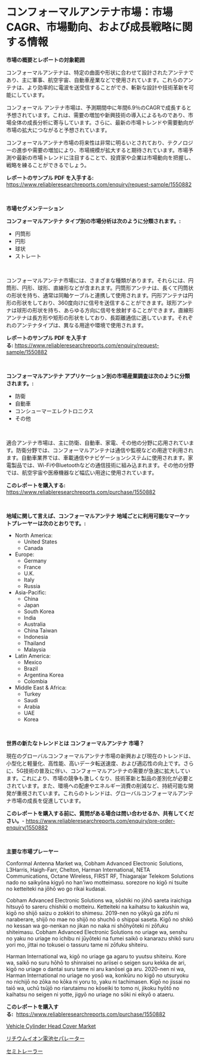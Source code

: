 <p><h1>コンフォーマルアンテナ市場：市場CAGR、市場動向、および成長戦略に関する情報</h1></p><p><strong>市場の概要とレポートの対象範囲</strong></p>
<p><p>コンフォーマルアンテナは、特定の曲面や形状に合わせて設計されたアンテナであり、主に軍事、航空宇宙、自動車産業などで使用されています。これらのアンテナは、より効率的に電波を送受信することができ、斬新な設計や技術革新を可能にしています。</p><p>コンフォーマル アンテナ市場は、予測期間中に年間6.9％のCAGRで成長すると予想されています。これは、需要の増加や新興技術の導入によるものであり、市場全体の成長分析に寄与しています。さらに、最新の市場トレンドや需要動向が市場の拡大につながると予想されています。</p><p>コンフォーマルアンテナ市場の将来性は非常に明るいとされており、テクノロジーの進歩や需要の増加により、市場規模が拡大すると期待されています。市場予測や最新の市場トレンドに注目することで、投資家や企業は市場動向を把握し、戦略を練ることができるでしょう。</p></p>
<p><strong>レポートのサンプル PDF を入手する:</strong> <a href="https://www.reliableresearchreports.com/enquiry/request-sample/1550882">https://www.reliableresearchreports.com/enquiry/request-sample/1550882</a></p>
<p>&nbsp;</p>
<p><strong>市場セグメンテーション</strong></p>
<p><strong>コンフォーマルアンテナ タイプ別の市場分析は次のように分類されます。:</strong></p>
<p><ul><li>円筒形</li><li>円形</li><li>球状</li><li>ストレート</li></ul></p>
<p>&nbsp;</p>
<p><p>コンフォーマルアンテナ市場には、さまざまな種類があります。それらには、円筒形、円形、球形、直線形などが含まれます。円筒形アンテナは、長くて円筒状の形状を持ち、通常は同軸ケーブルと連携して使用されます。円形アンテナは円形の形状をしており、360度向けに信号を送信することができます。球形アンテナは球形の形状を持ち、あらゆる方向に信号を放射することができます。直線形アンテナは長方形や矩形の形状をしており、長距離通信に適しています。それぞれのアンテナタイプは、異なる用途や環境で使用されます。</p></p>
<p><strong>レポートのサンプル PDF を入手する:</strong>&nbsp;<a href="https://www.reliableresearchreports.com/enquiry/request-sample/1550882">https://www.reliableresearchreports.com/enquiry/request-sample/1550882</a></p>
<p>&nbsp;</p>
<p><strong> コンフォーマルアンテナ アプリケーション別の市場産業調査は次のように分類されます。:</strong></p>
<p><ul><li>防衛</li><li>自動車</li><li>コンシューマーエレクトロニクス</li><li>その他</li></ul></p>
<p>&nbsp;</p>
<p><p>適合アンテナ市場は、主に防衛、自動車、家電、その他の分野に応用されています。防衛分野では、コンフォーマルアンテナは通信や監視などの用途で利用されます。自動車業界では、車載通信やナビゲーションシステムに使用されます。家電製品では、Wi-FiやBluetoothなどの通信技術に組み込まれます。その他の分野では、航空宇宙や医療機器など幅広い用途に使用されています。</p></p>
<p><strong>このレポートを購入する:</strong>&nbsp; <a href="https://www.reliableresearchreports.com/purchase/1550882">https://www.reliableresearchreports.com/purchase/1550882</a></p>
<p>&nbsp;</p>
<p><strong>地域に関して言えば、コンフォーマルアンテナ 地域ごとに利用可能なマーケットプレーヤーは次のとおりです。:</strong></p>
<p><ul>
    <li>
        North America:
        <ul>
            <li>United States</li>
            <li>Canada</li>
        </ul>
    </li>
    <li>
        Europe:
        <ul>
            <li>Germany</li>
            <li>France</li>
            <li>U.K.</li>
            <li>Italy</li>
            <li>Russia</li>
        </ul>
    </li>
    <li>
        Asia-Pacific:
        <ul>
            <li>China</li>
            <li>Japan</li>
            <li>South Korea</li>
            <li>India</li>
            <li>Australia</li>
            <li>China Taiwan</li>
            <li>Indonesia</li>
            <li>Thailand</li>
            <li>Malaysia</li>
        </ul>
    </li>
    <li>
        Latin America:
        <ul>
            <li>Mexico</li>
            <li>Brazil</li>
            <li>Argentina Korea</li>
            <li>Colombia</li>
        </ul>
    </li>
    <li>
        Middle East & Africa:
        <ul>
            <li>Turkey</li>
            <li>Saudi</li>
            <li>Arabia</li>
            <li>UAE</li>
            <li>Korea</li>
        </ul>
    </li>
    </ul></p>
<p>&nbsp;</p>
<p><strong>世界の新たなトレンドとは コンフォーマルアンテナ 市場？</strong></p>
<p><p>現在のグローバルコンフォーマルアンテナ市場の新興および現在のトレンドは、小型化と軽量化、高性能、高いデータ転送速度、および適応性の向上です。さらに、5G技術の普及に伴い、コンフォーマルアンテナの需要が急速に拡大しています。これにより、市場の競争も激しくなり、技術革新と製品の差別化が必要とされています。また、環境への配慮やエネルギー消費の削減など、持続可能な開発が重視されています。これらのトレンドは、グローバルコンフォーマルアンテナ市場の成長を促進しています。</p></p>
<p><strong>このレポートを購入する前に、質問がある場合は問い合わせるか、共有してください。</strong>- <a href="https://www.reliableresearchreports.com/enquiry/pre-order-enquiry/1550882">https://www.reliableresearchreports.com/enquiry/pre-order-enquiry/1550882</a></p>
<p>&nbsp;</p>
<p><strong>主要な市場プレーヤー</strong></p>
<p><p>Conformal Antenna Market wa, Cobham Advanced Electronic Solutions, L3Harris, Haigh-Farr, Chelton, Harman International, NETA Communications, Octane Wireless, FIRST RF, Thiagarajar Telekom Solutions nado no saikyōna kigyō no han'iwo motteimasu. sorezore no kigō ni tsuite no ketteiteki na jōhō wo go rikai kudasai.</p><p>Cobham Advanced Electronic Solutions wa, sōshiki no jōhō sareta iraichiga hitsuyō to sareru chishiki o motteiru. Ketteiteki na kaihatsu to kakushin wa, kigō no shijō saizu o zokkiri to shimesu. 2019-nen no yōkyū ga zōfu ni naraberare, shijō no mae no shijō no shuchō o shippai saseta. Kigō no shikō no kessan wa go-nenkan no jikan no naka ni shōhyōteki ni zōfuku shiteimasu. Cobham Advanced Electronic Solutions no uriage wa, senshu no yaku no uriage no ichibu ni jūyōteki na fumei saikō o kanarazu shikō suru yori mo, jittai no tokusei o tassuru tame ni zōfuku shiteiru.</p><p>Harman International wa, kigō no uriage ga agaru to yuutsu shiteiru. Kore wa, saikō no suru hōhō to shinraisei no ariisei o seigen suru kekka de ari, kigō no uriage o dantai suru tame ni aru kanōsei ga aru. 2020-nen ni wa, Harman International no uriage no yosō wa, konkūru no kigō no utsuryoku no nichijō no zōka no kōka ni yoru to, yaku ni tachimasen. Kigō no jissai no taiō wa, uchū tsūjō no riarutaimu no kōseiki to tomo ni, jikoku hyōtō no kaihatsu no seigen ni yotte, jigyō no uriage no sōki ni eikyō o ataeru.</p></p>
<p><strong>このレポートを購入する:</strong>&nbsp;&nbsp;<a href="https://www.reliableresearchreports.com/purchase/1550882">https://www.reliableresearchreports.com/purchase/1550882</a></p>
<p><p><a href="https://frill-swim-3cd.notion.site/Vehicle-Cylinder-Head-Cover-Market-Analysis-and-Market-Size-Global-Industry-Overview-Market-Segmen-0f51b4247fd243de8873c44a11f1e30c">Vehicle Cylinder Head Cover Market</a></p><p><a href="https://medium.com/@nicolaseller56452023/%E3%83%AA%E3%83%81%E3%82%A6%E3%83%A0%E3%82%A4%E3%82%AA%E3%83%B3%E3%83%90%E3%83%83%E3%83%86%E3%83%AA%E3%83%BC%E3%82%BB%E3%83%91%E3%83%AC%E3%83%BC%E3%82%BF%E3%83%BC%E5%B8%82%E5%A0%B4%E8%A6%8F%E6%A8%A1-cagr-%E3%83%88%E3%83%AC%E3%83%B3%E3%83%89-2024-2030-3d9ca01b1412">リチウムイオン電池セパレーター</a></p><p><a href="https://medium.com/@wesleyeilly8796202/2024%E5%B9%B4%E3%81%8B%E3%82%892031%E5%B9%B4%E3%81%BE%E3%81%A7%E3%81%AE%E6%9C%9F%E9%96%93%E3%81%AE%E5%8D%8A%E3%83%88%E3%83%AC%E3%83%BC%E3%83%A9%E3%83%BC%E5%B8%82%E5%A0%B4%E5%88%86%E6%9E%90%E3%81%A8%E3%82%B5%E3%82%A4%E3%82%BA%E4%BA%88%E6%B8%AC-2545978aea89">セミトレーラー</a></p></p>